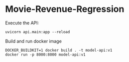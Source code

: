 # Movie-Revenue-Regression


Execute the API:
```
uvicorn api.main:app --reload
```

Build and run docker image
```
DOCKER_BUILDKIT=1 docker build . -t model-api:v1 
docker run -p 8000:8000 model-api:v1
```